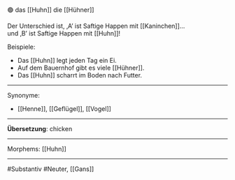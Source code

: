 🟢 das [[Huhn]]
die [[Hühner]]

Der Unterschied ist, ‚A’ ist Saftige Happen mit [[Kaninchen]]…und ‚B’ ist Saftige Happen mit [[Huhn]]!  


Beispiele:

- Das [[Huhn]] legt jeden Tag ein Ei.
- Auf dem Bauernhof gibt es viele [[Hühner]].
- Das [[Huhn]] scharrt im Boden nach Futter.

---
Synonyme:
- [[Henne]], [[Geflügel]], [[Vogel]]

---
**Übersetzung**: chicken

---

Morphems:
[[Huhn]]

---
#Substantiv #Neuter, [[Gans]]